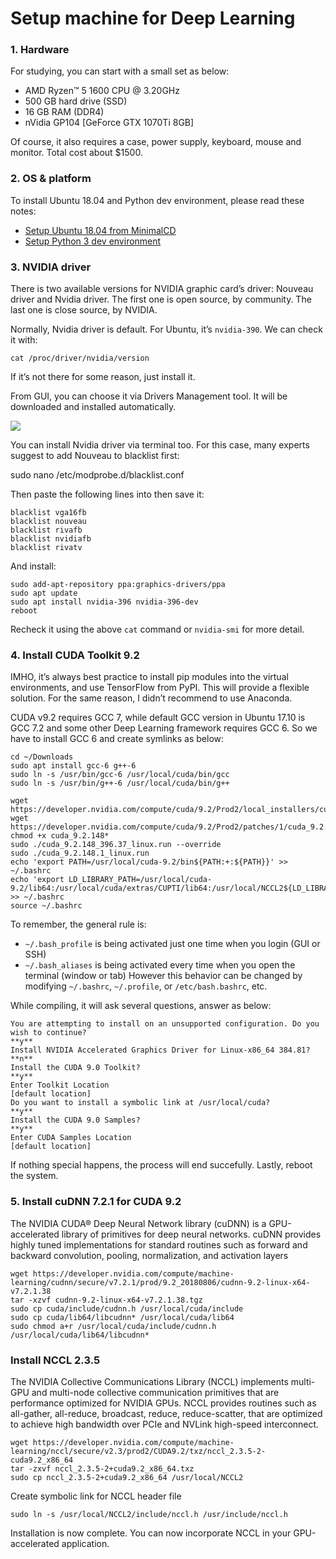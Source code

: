 # Setup machine for Deep Learning

### 1. Hardware

For studying, you can start with a small set as below:

-   AMD Ryzen™ 5 1600 CPU @ 3.20GHz
-   500 GB hard drive (SSD)
-   16 GB RAM (DDR4)
-   nVidia GP104 [GeForce GTX 1070Ti 8GB]

Of course, it also requires a case, power supply, keyboard, mouse and monitor. Total cost about $1500.

### 2. OS & platform

To install Ubuntu 18.04 and Python dev environment, please read these notes:

-   [Setup Ubuntu 18.04 from MinimalCD](https://github.com/greenglobal/ggml-docs/blob/master/setup_ubuntu_1804_from_minimalcd.md)
-   [Setup Python 3 dev environment](https://github.com/hoangtnm/TrainingServer-docs/blob/master/Setup_python_3_dev_environment.md)

### 3. NVIDIA driver

There is two available versions for NVIDIA graphic card’s driver: Nouveau driver and Nvidia driver. The first one is open source, by community. The last one is close source, by NVIDIA.

Normally, Nvidia driver is default. For Ubuntu, it’s `nvidia-390`. We can check it with:

```
cat /proc/driver/nvidia/version
```

If it’s not there for some reason, just install it.

From GUI, you can choose it via Drivers Management tool. It will be downloaded and installed automatically.

![](https://cdn-images-1.medium.com/max/800/1*JrKer_82RJybSbiBFHLo8A.jpeg)

You can install Nvidia driver via terminal too. For this case, many experts suggest to add Nouveau to blacklist first:

sudo nano /etc/modprobe.d/blacklist.conf

Then paste the following lines into then save it:

```
blacklist vga16fb
blacklist nouveau
blacklist rivafb
blacklist nvidiafb
blacklist rivatv
```

And install:

```
sudo add-apt-repository ppa:graphics-drivers/ppa 
sudo apt update
sudo apt install nvidia-396 nvidia-396-dev
reboot
```

Recheck it using the above `cat` command or `nvidia-smi` for more detail.

### 4. Install CUDA Toolkit 9.2

IMHO, it’s always best practice to install pip modules into the virtual environments, and use TensorFlow from PyPI. This will provide a flexible solution. For the same reason, I didn’t recommend to use Anaconda.

CUDA v9.2 requires GCC 7, while default GCC version in Ubuntu 17.10 is GCC 7.2 and some other Deep Learning framework requires GCC 6. So we have to install GCC 6 and create symlinks as below:

```
cd ~/Downloads
sudo apt install gcc-6 g++-6
sudo ln -s /usr/bin/gcc-6 /usr/local/cuda/bin/gcc
sudo ln -s /usr/bin/g++-6 /usr/local/cuda/bin/g++

wget https://developer.nvidia.com/compute/cuda/9.2/Prod2/local_installers/cuda_9.2.148_396.37_linux
wget https://developer.nvidia.com/compute/cuda/9.2/Prod2/patches/1/cuda_9.2.148.1_linux
chmod +x cuda_9.2.148*
sudo ./cuda_9.2.148_396.37_linux.run --override
sudo ./cuda_9.2.148.1_linux.run
echo 'export PATH=/usr/local/cuda-9.2/bin${PATH:+:${PATH}}' >> ~/.bashrc
echo 'export LD_LIBRARY_PATH=/usr/local/cuda-9.2/lib64:/usr/local/cuda/extras/CUPTI/lib64:/usr/local/NCCL2${LD_LIBRARY_PATH:+:${LD_LIBRARY_PATH}}' >> ~/.bashrc
source ~/.bashrc
```
To remember, the general rule is:
- ```~/.bash_profile``` is being activated just one time when you login (GUI or SSH)
- ```~/.bash_aliases``` is being activated every time when you open the terminal (window or tab)
However this behavior can be changed by modifying ```~/.bashrc```, ```~/.profile```, or ```/etc/bash.bashrc```, etc.

While compiling, it will ask several questions, answer as below:

```
You are attempting to install on an unsupported configuration. Do you wish to continue?  
**y**  
Install NVIDIA Accelerated Graphics Driver for Linux-x86_64 384.81?  
**n**  
Install the CUDA 9.0 Toolkit?  
**y**  
Enter Toolkit Location  
[default location]  
Do you want to install a symbolic link at /usr/local/cuda?  
**y**  
Install the CUDA 9.0 Samples?  
**y**  
Enter CUDA Samples Location  
[default location]
```

If nothing special happens, the process will end succefully.
Lastly, reboot the system.

### 5. Install cuDNN 7.2.1 for CUDA 9.2

The NVIDIA CUDA® Deep Neural Network library (cuDNN) is a GPU-accelerated library of primitives for deep neural networks. cuDNN provides highly tuned implementations for standard routines such as forward and backward convolution, pooling, normalization, and activation layers

```
wget https://developer.nvidia.com/compute/machine-learning/cudnn/secure/v7.2.1/prod/9.2_20180806/cudnn-9.2-linux-x64-v7.2.1.38
tar -xzvf cudnn-9.2-linux-x64-v7.2.1.38.tgz
sudo cp cuda/include/cudnn.h /usr/local/cuda/include
sudo cp cuda/lib64/libcudnn* /usr/local/cuda/lib64
sudo chmod a+r /usr/local/cuda/include/cudnn.h /usr/local/cuda/lib64/libcudnn*
```

### Install NCCL 2.3.5

The NVIDIA Collective Communications Library (NCCL) implements multi-GPU and multi-node collective communication primitives that are performance optimized for NVIDIA GPUs. NCCL provides routines such as all-gather, all-reduce, broadcast, reduce, reduce-scatter, that are optimized to achieve high bandwidth over PCIe and NVLink high-speed interconnect.

```
wget https://developer.nvidia.com/compute/machine-learning/nccl/secure/v2.3/prod2/CUDA9.2/txz/nccl_2.3.5-2-cuda9.2_x86_64
tar -zxvf nccl_2.3.5-2+cuda9.2_x86_64.txz
sudo cp nccl_2.3.5-2+cuda9.2_x86_64 /usr/local/NCCL2
```

Create symbolic link for NCCL header file

```
sudo ln -s /usr/local/NCCL2/include/nccl.h /usr/include/nccl.h
```

Installation is now complete. You can now incorporate NCCL in your GPU-accelerated application.
